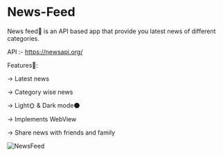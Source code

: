 # News-Feed
News feed📰 is an API based app that provide you latest news of different categories.

API :- https://newsapi.org/

Features👀:

-> Latest news

-> Category wise news

-> Light🌞 & Dark mode🌑

-> Implements WebView

-> Share news with friends and family



![NewsFeed](https://user-images.githubusercontent.com/73877619/150160439-9cb04087-b8d0-4a21-9e03-e9431c406f6c.jpg)
